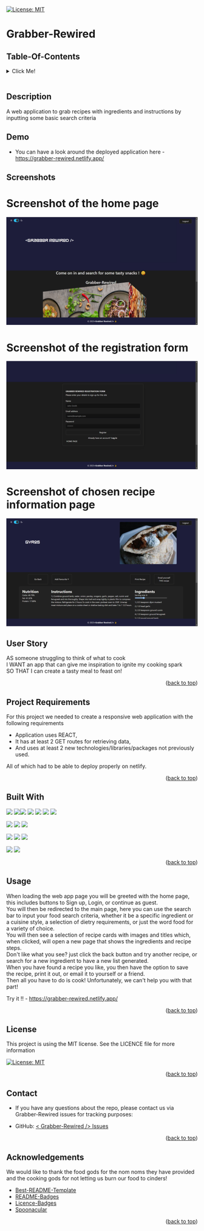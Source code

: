 [![License: MIT](https://img.shields.io/badge/License-MIT-yellow.svg)](https://opensource.org/licenses/MIT)

# Grabber-Rewired

## Table-Of-Contents
<details>
  <summary>Click Me!</summary>
  <ol>
    <li>
      <a href="#description">Description</a>
      <ul>
        <li><a href="#demo">Demo</a></li>
        <li><a href="#screenshots">Screenshots</a></li>
        <li><a href="#user-story">User Story</a></li>
        <li><a href="#project-requirements">Project Requirements</a></li>
        <li><a href="#built-with">Built With</a></li>
      </ul>
    </li>
    <li><a href="#usage">Usage</a></li>
    <li><a href="#license">License</a></li>
    <li><a href="#contact">Contact</a></li>
    <li><a href="#acknowledgements">Acknowledgements</a></li>
  </ol>
</details>
<br>


## Description

A web application to grab recipes with ingredients and instructions by inputting some basic search criteria
<br>

## Demo

 - You can have a look around the deployed application here  - https://grabber-rewired.netlify.app/


## Screenshots

# Screenshot of the home page

    
  <img alt="Screenshot_1" src="./src/assets/images/screenshot1.png">


# Screenshot of the registration form


  <img alt="Screenshot_2" src="./src/assets/images/screenshot2.png">

# Screenshot of chosen recipe information page


  <img alt="Screenshot_2" src="./src/assets/images/screenshot3.png">

## User Story

AS someone struggling to think of what to cook <br/>
I WANT an app that can give me inspiration to ignite my cooking spark <br/> 
SO THAT I can create a tasty meal to feast on!

<p align="right">(<a href="#table-of-contents">back to top</a>)</p>

## Project Requirements

For this project we needed to create a responsive web application with the following requirements

<ul>
    <li>Application uses REACT,</li>
    <li>It has at least 2 GET routes for retrieving data, </li>
    <li>And uses at least 2 new technologies/libraries/packages not previously used. </li>
</ul>

All of which had to be able to deploy properly on netlify. <br/>

<p align="right">(<a href="#table-of-contents">back to top</a>)</p>

## Built With


<img src="https://img.shields.io/badge/HTML5-E34F26?style=for-the-badge&logo=html5&logoColor=white" />  <img src="https://img.shields.io/badge/CSS3-1572B6?style=for-the-badge&logo=css3&logoColor=white" /><img src="https://img.shields.io/badge/JavaScript-323330?style=for-the-badge&logo=javascript&logoColor=F7DF1E"/>  <img src="https://img.shields.io/badge/React-20232A?style=for-the-badge&logo=react&logoColor=61DAFB"/>  <img src="https://img.shields.io/badge/React_Router-CA4245?style=for-the-badge&logo=react-router&logoColor=white"/>  <img src="https://img.shields.io/badge/axios-blue?style=for-the-badge&logo=axios&logoColor=white"/>  <img src="https://img.shields.io/badge/Node.js-339933?style=for-the-badge&logo=nodedotjs&logoColor=white"/>

<img src="https://img.shields.io/badge/Bootstrap-563D7C?style=for-the-badge&logo=bootstrap&logoColor=white"/>  <img src="https://img.shields.io/badge/Bulma-00D1B2?style=for-the-badge&logo=Bulma&logoColor=white"/>  <img src="https://img.shields.io/badge/styled--components-DB7093?style=for-the-badge&logo=styled-components&logoColor=white"/>

<img src="https://img.shields.io/badge/emailjs-orange?style=for-the-badge"/>  <img src="https://img.shields.io/badge/Unsplash-000000?style=for-the-badge&logo=Unsplash&logoColor=white"/>  <img src="https://img.shields.io/badge/spoonacular-brightgreen?style=for-the-badge"/>

<img src="https://img.shields.io/badge/print--js-yellow?style=for-the-badge"/>  <img src="https://img.shields.io/badge/Font_Awesome-339AF0?style=for-the-badge&logo=fontawesome&logoColor=white"/>

<p align="right">(<a href="#table-of-contents">back to top</a>)</p>


## Usage

When loading the web app page you will be greeted with the home page, this includes buttons to Sign up, Login, or continue as guest.<br/>
You will then be redirected to the main page, here you can use the search bar to input your food search criteria, whether it be a specific ingredient or a cuisine style, a selection of dietry requirements, or just the word food for a variety of choice.<br/>
You will then see a selection of recipe cards with images and titles which, when clicked, will open a new page that shows the ingredients and recipe steps.<br/>
Don't like what you see? just click the back button and try another recipe, or search for a new ingredient to have a new list generated.<br/>
When you have found a recipe you like, you then have the option to save the recipe, print it out, or email it to yourself or a friend.<br/>
Then all you have to do is cook! Unfortunately, we can't help you with that part!

Try it !! - https://grabber-rewired.netlify.app/


<p align="right">(<a href="#table-of-contents">back to top</a>)</p>


## License

This project is using the MIT license. See the LICENCE file for more information 
<br/>

[![License: MIT](https://img.shields.io/badge/License-MIT-yellow.svg)](https://opensource.org/licenses/MIT)

<p align="right">(<a href="#table-of-contents">back to top</a>)</p>

## Contact

  - If you have any questions about the repo, please contact us via Grabber-Rewired issues for tracking purposes: 

  - GitHub: <a href="https://github.com/benjistealth/grabber-rewired/issues" target="_blank" rel="noopener noreferrer"> < Grabber-Rewired /> Issues </a>

<p align="right">(<a href="#table-of-contents">back to top</a>)</p>

## Acknowledgements

We would like to thank the food gods for the nom noms they have provided and the cooking gods for not letting us burn our food to cinders!

* [Best-README-Template](https://github.com/othneildrew/Best-README-Template)
* [README-Badges](https://github.com/alexandresanlim/Badges4-README.md-Profile/blob/master/README.md)
* [Licence-Badges](https://gist.github.com/lukas-h/2a5d00690736b4c3a7ba)
* [Spoonacular](https://spoonacular.com/)

<p align="right">(<a href="#table-of-contents">back to top</a>)</p>